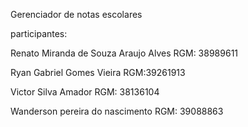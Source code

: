 Gerenciador de notas escolares

participantes:

Renato Miranda de Souza Araujo Alves
RGM: 38989611

Ryan Gabriel Gomes Vieira 
RGM:39261913

Victor Silva Amador 
RGM: 38136104

Wanderson pereira do nascimento 
RGM: 39088863
